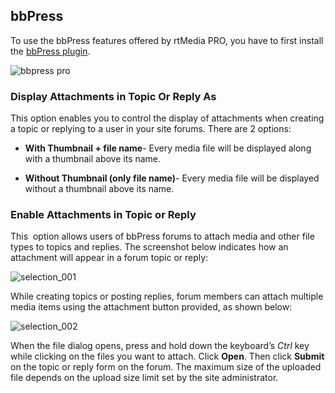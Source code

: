 ## bbPress


To use the bbPress features offered by rtMedia PRO, you have to first install the [bbPress plugin](https://wordpress.org/plugins/bbpress/).

![bbpress pro](https://cloud.githubusercontent.com/assets/1140051/7648315/4bacc958-faff-11e4-93a4-90ac30a2fa1e.png)

### Display Attachments in Topic Or Reply As


This option enables you to control the display of attachments when creating a topic or replying to a user in your site forums. There are 2 options:

* **With Thumbnail + file name**- Every media file will be displayed along with a thumbnail above its name.

* **Without Thumbnail (only file name)**- Every media file will be displayed without a thumbnail above its name.

### Enable Attachments in Topic or Reply


This  option allows users of bbPress forums to attach media and other file types to topics and replies. The screenshot below indicates how an attachment will appear in a forum topic or reply:

![selection_001](https://cloud.githubusercontent.com/assets/1140051/7606544/406c0358-f977-11e4-9857-7da4ba11594d.png)

While creating topics or posting replies, forum members can attach multiple media items using the attachment button provided, as shown below:

![selection_002](https://cloud.githubusercontent.com/assets/1140051/7606584/c5fb2b52-f977-11e4-9283-538df913a07b.png)

When the file dialog opens, press and hold down the keyboard’s *Ctrl* key while clicking on the files you want to attach. Click **Open**. Then click **Submit** on the topic or reply form on the forum. The maximum size of the uploaded file depends on the upload size limit set by the site administrator.
